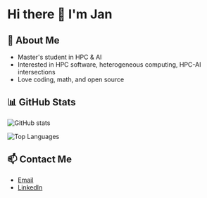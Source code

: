 # Hi there 👋 I'm Jan

## 🚀 About Me
- Master's student in HPC & AI
- Interested in HPC software, heterogeneous computing, HPC-AI intersections
- Love coding, math, and open source

## 📊 GitHub Stats

![GitHub stats](https://github-readme-stats.vercel.app/api?username=janmarxen&show_icons=true&theme=radical)

![Top Languages](https://github-readme-stats.vercel.app/api/top-langs/?username=janmarxen&layout=compact&theme=radical)

## 📫 Contact Me

- [Email](jan.marxen@gmail.com)
- [LinkedIn](linkedin.com/in/jan-esquível-marxen-730a051a4/)

